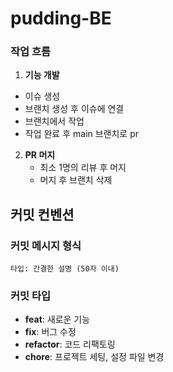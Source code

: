 # pudding-BE

### 작업 흐름

1. **기능 개발**

- 이슈 생성
- 브랜치 생성 후 이슈에 연결
- 브랜치에서 작업
- 작업 완료 후 main 브랜치로 pr

2. **PR 머지**
    - 최소 1명의 리뷰 후 머지
    - 머지 후 브랜치 삭제

## 커밋 컨벤션

### 커밋 메시지 형식

```
타입: 간결한 설명 (50자 이내)
```

### 커밋 타입

- **feat**: 새로운 기능
- **fix**: 버그 수정
- **refactor**: 코드 리팩토링
- **chore**: 프로젝트 세팅, 설정 파일 변경